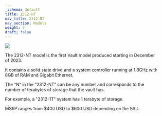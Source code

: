 ```yaml
---
_schema: default
title: 2312-NT
nav_title: 2312-NT
nav_section: Models
weight: 2
draft: false
---
```

![](/uploads/image.png)

The 2312-NT model is the first Vault model produced starting in December of 2023.

It contains a solid state drive and a system controller running at 1.8GHz with 8GB of RAM and Gigabit Ethernet.

The "N" in the "2312-NT" can be any number and corresponds to the number of terabytes of storage that the vault has.

For example, a "2312-1T" system has 1 terabyte of storage.

MSRP ranges from $400 USD to $600 USD depending on the SSD.